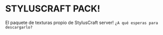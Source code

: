 # STYLUSCRAFT PACK!
El paquete de texturas propio de StylusCraft server!
`¿A qué esperas para descargarlo?`
